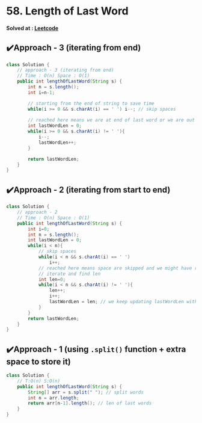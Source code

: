 # 58. Length of Last Word

#### Solved at : [Leetcode](https://leetcode.com/problems/length-of-last-word/description/?envType=study-plan-v2&envId=top-interview-150)

## ✔️Approach - 3 (iterating from end)
```java
class Solution {
    // approach - 3 (iterating from end)
    // Time : O(n) Space : O(1)
    public int lengthOfLastWord(String s) {
        int n = s.length();
        int i=n-1;

        // starting from the end of string to save time
        while(i >= 0 && s.charAt(i) == ' ') i--; // skip spaces
        
        // reached here means we are at end of last word or we are out of bound
        int lastWordLen = 0;
        while(i >= 0 && s.charAt(i) != ' '){
            i--;
            lastWordLen++;
        }

        return lastWordLen;
    }
}
```

## ✔️Approach - 2 (iterating from start to end)
```java
class Solution {
    // approach - 2 
    // Time : O(n) Space : O(1)
    public int lengthOfLastWord(String s) {
        int i=0;
        int n = s.length();
        int lastWordLen = 0;
        while(i < n){
            // skip spaces
            while(i < n && s.charAt(i) == ' ')
                i++;
            // reached here means space are skipped and we might have reached the word
            // iterate and find len
            int len=0;
            while(i < n && s.charAt(i) != ' '){
                len++;
                i++;
                lastWordLen = len; // we keep updating lastWordLen with length coz the when loop ends our lastWord will have last words's len
            } 
        }
        return lastWordLen;
    }
}
```

## ✔️Approach - 1 (using `.split()` function + extra space to store it)
```java
class Solution {
    // T:O(n) S:O(n)
    public int lengthOfLastWord(String s) {
        String[] arr = s.split(" "); // split words
        int n = arr.length;
        return arr[n-1].length(); // len of last words
    }
}
```

